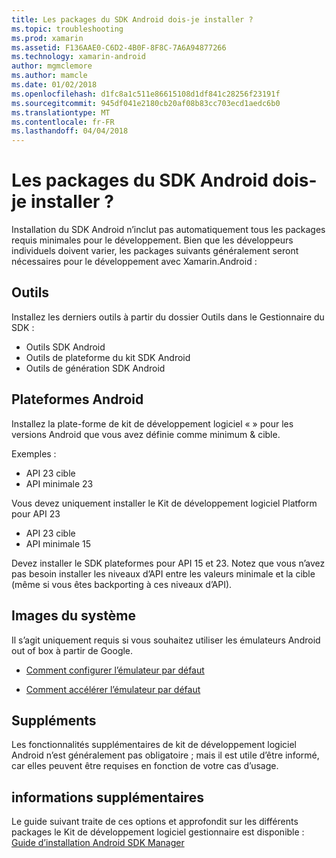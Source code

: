 ```yaml
---
title: Les packages du SDK Android dois-je installer ?
ms.topic: troubleshooting
ms.prod: xamarin
ms.assetid: F136AAE0-C6D2-4B0F-8F8C-7A6A94877266
ms.technology: xamarin-android
author: mgmclemore
ms.author: mamcle
ms.date: 01/02/2018
ms.openlocfilehash: d1fc8a1c511e86615108d1df841c28256f23191f
ms.sourcegitcommit: 945df041e2180cb20af08b83cc703ecd1aedc6b0
ms.translationtype: MT
ms.contentlocale: fr-FR
ms.lasthandoff: 04/04/2018
---
```

# <a name="which-android-sdk-packages-should-i-install"></a>Les packages du SDK Android dois-je installer ?

Installation du SDK Android n’inclut pas automatiquement tous les packages requis minimales pour le développement. Bien que les développeurs individuels doivent varier, les packages suivants généralement seront nécessaires pour le développement avec Xamarin.Android :

## <a name="tools"></a>Outils

Installez les derniers outils à partir du dossier Outils dans le Gestionnaire du SDK :

- Outils SDK Android
- Outils de plateforme du kit SDK Android
- Outils de génération SDK Android

## <a name="android-platforms"></a>Plateformes Android

Installez la plate-forme de kit de développement logiciel « » pour les versions Android que vous avez définie comme minimum & cible. 

Exemples :

- API 23 cible
- API minimale 23

Vous devez uniquement installer le Kit de développement logiciel Platform pour API 23

- API 23 cible
- API minimale 15

Devez installer le SDK plateformes pour API 15 et 23. Notez que vous n’avez pas besoin installer les niveaux d’API entre les valeurs minimale et la cible (même si vous êtes backporting à ces niveaux d’API).

## <a name="system-images"></a>Images du système
Il s’agit uniquement requis si vous souhaitez utiliser les émulateurs Android out of box à partir de Google. 

- [Comment configurer l’émulateur par défaut](~/android/get-started/installation/android-emulator/index.md)

- [Comment accélérer l’émulateur par défaut](~/android/get-started/installation/android-emulator/index.md)

## <a name="extras"></a>Suppléments
Les fonctionnalités supplémentaires de kit de développement logiciel Android n’est généralement pas obligatoire ; mais il est utile d’être informé, car elles peuvent être requises en fonction de votre cas d’usage.

## <a name="further-reading"></a>informations supplémentaires
Le guide suivant traite de ces options et approfondit sur les différents packages le Kit de développement logiciel gestionnaire est disponible : [Guide d’installation Android SDK Manager](http://www.themethodology.net/2015/02/android-sdk-manager-setup-for.html?m=1)

